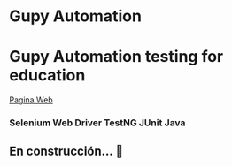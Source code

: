 # Gupy Automation

# Gupy Automation testing for education

[Pagina Web](https://www.gupy.io/)

### Selenium Web Driver TestNG JUnit Java

## En construcción...  🔨